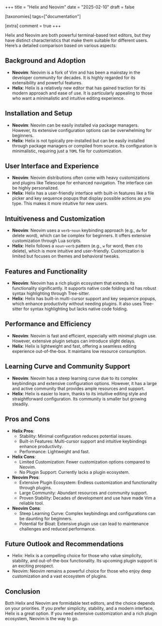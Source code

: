 +++
title = "Helix and Neovim"
date = "2025-02-10"
draft = false

[taxonomies]
tags=["documentation"]

[extra]
comment = true
+++

Helix and Neovim are both powerful terminal-based text editors, but they have distinct characteristics that make them suitable for different users. Here’s a detailed comparison based on various aspects:

## Background and Adoption

- **Neovim**: Neovim is a fork of Vim and has been a mainstay in the developer community for decades. It is highly regarded for its extensibility and powerful features.
- **Helix**: Helix is a relatively new editor that has gained traction for its modern approach and ease of use. It is particularly appealing to those who want a minimalistic and intuitive editing experience.

## Installation and Setup

- **Neovim**: Neovim can be easily installed via package managers. However, its extensive configuration options can be overwhelming for beginners.
- **Helix**: Helix is not typically pre-installed but can be easily installed through package managers or compiled from source. Its configuration is minimalistic, requiring just a `TOML` file for customization.

## User Interface and Experience

- **Neovim**: Neovim distributions often come with heavy customizations and plugins like Telescope for enhanced navigation. The interface can be highly personalized.
- **Helix**: Helix has a user-friendly interface with built-in features like a file picker and key sequence popups that display possible actions as you type. This makes it more intuitive for new users.

## Intuitiveness and Customization

- **Neovim**: Neovim uses a `verb`-`noun` keybinding approach (e.g., `dw` for delete word), which can be complex for beginners. It offers extensive customization through Lua scripts.
- **Helix**: Helix follows a `noun`-`verb` pattern (e.g., `w` for word, then `d` to delete), which is more intuitive and user-friendly. Customization is limited but focuses on themes and behavioral tweaks.

## Features and Functionality

- **Neovim**: Neovim has a rich plugin ecosystem that extends its functionality significantly. It supports native code folding and has robust syntax highlighting through Tree-sitter.
- **Helix**: Helix has built-in multi-cursor support and key sequence popups, which enhance productivity without needing plugins. It also uses Tree-sitter for syntax highlighting but lacks native code folding.

## Performance and Efficiency

- **Neovim**: Neovim is fast and efficient, especially with minimal plugin use. However, extensive plugin setups can introduce slight delays.
- **Helix**: Helix is lightweight and fast, offering a seamless editing experience out-of-the-box. It maintains low resource consumption.

## Learning Curve and Community Support

- **Neovim**: Neovim has a steep learning curve due to its complex keybindings and extensive configuration options. However, it has a large and active community that provides ample resources and support.
- **Helix**: Helix is easier to learn, thanks to its intuitive editing style and straightforward configuration. Its community is smaller but growing steadily.

## Pros and Cons

- **Helix Pros**:
  - Stability: Minimal configuration reduces potential issues.
  - Built-in Features: Multi-cursor support and intuitive keybindings enhance productivity.
  - Performance: Lightweight and fast.
- **Helix Cons**:
  - Limited Customization: Fewer customization options compared to Neovim.
  - No Plugin Support: Currently lacks a plugin ecosystem.
- **Neovim Pros**:
  - Extensive Plugin Ecosystem: Endless customization and functionality through plugins.
  - Large Community: Abundant resources and community support.
  - Proven Stability: Decades of development and use have made Vim a reliable tool.
- **Neovim Cons**:
  - Steep Learning Curve: Complex keybindings and configurations can be daunting for beginners.
  - Potential for Bloat: Extensive plugin use can lead to maintenance challenges and reduced performance.

## Future Outlook and Recommendations

- Helix: Helix is a compelling choice for those who value simplicity, stability, and out-of-the-box functionality. Its upcoming plugin support is an exciting prospect.
- Neovim: Neovim remains a powerful choice for those who enjoy deep customization and a vast ecosystem of plugins.

## Conclusion

Both Helix and Neovim are formidable text editors, and the choice depends on your priorities. If you prefer simplicity, stability, and a modern interface, Helix is a great option. If you need extensive customization and a rich plugin ecosystem, Neovim is the way to go.
